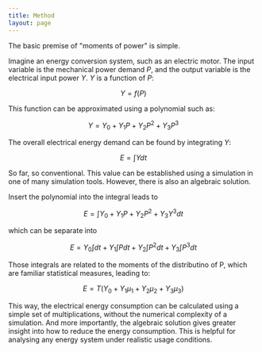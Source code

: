 ```yaml
---
title: Method
layout: page
---
```


The basic premise of "moments of power" is simple. 

Imagine an energy conversion system, such as an electric motor. 
The input variable is the mechanical power demand $P$, and the output variable is the electrical input power $Y$. 
$Y$ is a function of $P$: 

$$ Y=f(P) $$

This function can be approximated using a polynomial such as:

$$ Y = Y_0 + Y_1 P + Y_2 P^2 + Y_3 P^3 $$

The overall electrical energy demand can be found by integrating $Y$:

$$ E = \int Y dt $$

So far, so conventional. This value can be established using a simulation in one of many simulation tools. However, there is also an algebraic solution. 

Insert the polynomial into the integral leads to 

$$ E = \int Y_0 + Y_1 P + Y_2 P^2 + Y_3 Y^3 dt $$

which can be separate into 

$$ E = Y_0 \int dt + Y_1 \int P dt + Y_2 \int P^2 dt + Y_3 \int P^3 dt $$

Those integrals are related to the moments of the distributino of P, which are familiar statistical measures, leading to:

$$ E = T ( Y_0 + Y_1 \mu_1 + Y_2 \mu_2 + Y_3 \mu_3) $$

This way, the electrical energy consumption can be calculated using a simple set of multiplications, without the numerical complexity of a simulation. 
And more importantly, the algebraic solution gives greater insight into how to reduce the energy consumption. 
This is helpful for analysing any energy system under realistic usage conditions. 
